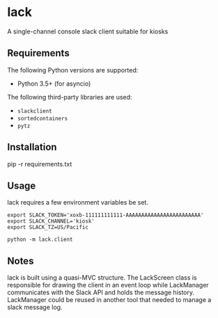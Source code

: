 lack
=====

A single-channel console slack client suitable for kiosks 

Requirements
------------

The following Python versions are supported:

* Python 3.5+ (for asyncio)

The following third-party libraries are used:

* `slackclient`
* `sortedcontainers`
* `pytz`

Installation
------------

pip -r requirements.txt

Usage
-----

lack requires a few environment variables be set.

    export SLACK_TOKEN='xoxb-111111111111-AAAAAAAAAAAAAAAAAAAAAAAA'
    export SLACK_CHANNEL='kiosk'
    export SLACK_TZ=US/Pacific

    python -m lack.client


Notes
-----

lack is built using a quasi-MVC structure. The LackScreen class is responsible for drawing the client in an event loop while LackManager communicates with the Slack API and holds the message history. LackManager could be reused in another tool that needed to manage a slack message log.
